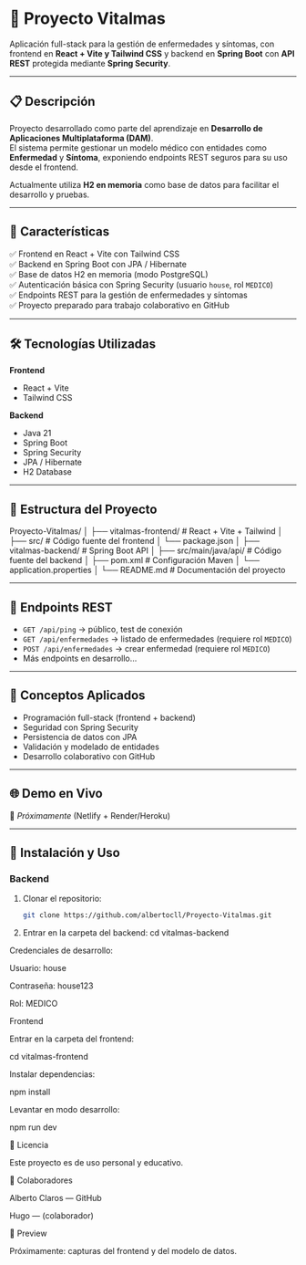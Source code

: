 # 🏥 Proyecto Vitalmas

Aplicación full-stack para la gestión de enfermedades y síntomas, con frontend en **React + Vite y Tailwind CSS** y backend en **Spring Boot** con **API REST** protegida mediante **Spring Security**.

---

## 📋 Descripción

Proyecto desarrollado como parte del aprendizaje en **Desarrollo de Aplicaciones Multiplataforma (DAM)**.  
El sistema permite gestionar un modelo médico con entidades como **Enfermedad** y **Síntoma**, exponiendo endpoints REST seguros para su uso desde el frontend.

Actualmente utiliza **H2 en memoria** como base de datos para facilitar el desarrollo y pruebas.

---

## 🚀 Características

✅ Frontend en React + Vite con Tailwind CSS  
✅ Backend en Spring Boot con JPA / Hibernate  
✅ Base de datos H2 en memoria (modo PostgreSQL)  
✅ Autenticación básica con Spring Security (usuario `house`, rol `MEDICO`)  
✅ Endpoints REST para la gestión de enfermedades y síntomas  
✅ Proyecto preparado para trabajo colaborativo en GitHub  

---

## 🛠️ Tecnologías Utilizadas

**Frontend**  
- React + Vite  
- Tailwind CSS  

**Backend**  
- Java 21  
- Spring Boot  
- Spring Security  
- JPA / Hibernate  
- H2 Database  

---
## 📁 Estructura del Proyecto
Proyecto-Vitalmas/
│
├── vitalmas-frontend/ # React + Vite + Tailwind
│ ├── src/ # Código fuente del frontend
│ └── package.json
│
├── vitalmas-backend/ # Spring Boot API
│ ├── src/main/java/api/ # Código fuente del backend
│ ├── pom.xml # Configuración Maven
│ └── application.properties
│
└── README.md # Documentación del proyecto


---

## 📡 Endpoints REST

- `GET /api/ping` → público, test de conexión  
- `GET /api/enfermedades` → listado de enfermedades (requiere rol `MEDICO`)  
- `POST /api/enfermedades` → crear enfermedad (requiere rol `MEDICO`)  
- Más endpoints en desarrollo…  

---

## 🎯 Conceptos Aplicados

- Programación full-stack (frontend + backend)  
- Seguridad con Spring Security  
- Persistencia de datos con JPA  
- Validación y modelado de entidades  
- Desarrollo colaborativo con GitHub  

---

## 🌐 Demo en Vivo

🔗 *Próximamente* (Netlify + Render/Heroku)  

---

## 🚀 Instalación y Uso

### Backend
1. Clonar el repositorio:
   ```bash
   git clone https://github.com/albertocll/Proyecto-Vitalmas.git
   
2. Entrar en la carpeta del backend:
  cd vitalmas-backend

Credenciales de desarrollo:

Usuario: house

Contraseña: house123

Rol: MEDICO


Frontend

Entrar en la carpeta del frontend:

cd vitalmas-frontend


Instalar dependencias:

npm install


Levantar en modo desarrollo:

npm run dev

📄 Licencia

Este proyecto es de uso personal y educativo.

👥 Colaboradores

Alberto Claros — GitHub

Hugo — (colaborador)

📸 Preview

Próximamente: capturas del frontend y del modelo de datos.

